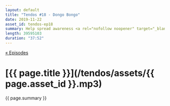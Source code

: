 ```yaml
---
layout: default
title: "Tendos #18 - Dongo Bongo"
date: 2019-11-22
asset_id: tendos-ep18
summary: Help spread awareness <a rel="nofollow noopener" target="_blank" href="https://www.reddit.com/r/Tendos/comments/e09o74/we_start_from_the_bottom/">https://www.reddit.com/r/Tendos/comments/e09o74/we_start_from_the_bottom/</a>
length: 39595103
duration: "37:52"
---
```

[« Episodes](/tendos/episodes)

# [{{ page.title }}](/tendos/assets/{{ page.asset_id }}.mp3)
{{ page.summary }}
